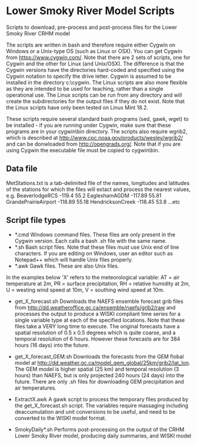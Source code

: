 # Lower Smoky River Model Scripts
Scripts to download, pre-process and post-process files for the Lower Smoky River CRHM model

The scripts are written in bash and therefore require either Cygwin on Windows or a Unix-type OS (such as Linux or OSX).
You can get Cygwin from https://www.cygwin.com/.
Note that there are 2 sets of scripts, one for Cygwin and the other for Linux (and Unix/OSX). The difference is that the Cygwin versions have the directories hard-coded and specified using the Cygwin notation to specify the drive letter. Cygwin is assumed to be installed in the directory c:\cygwin. The Linux scripts are also more flexible as they are intended to be used for teaching, rather than a single operational use.
The Linux scripts can be run from any directory and will create the subdirectories for the output files if they do not exist. Note that the Linux scripts have only been tested on Linux Mint 18.2.

These scripts require several standard bash programs (sed, gawk, wget) to be installed - if you are running under Cygwin, make sure that these programs are in your cygwin\bin directory. The scripts also require wgrib2, which is described at http://www.cpc.noaa.gov/products/wesley/wgrib2/ and can be donwloaded from http://opengrads.org/. Note that if you are using Cygwin the executable file must be copied to cygwin\bin.


## Data file

MetStations.txt is a tab-delimited file of the names, longitudes and latitudes of the stations for which the files will extact and process the nearest values, e.g.
BeaverlodgeRCS	-119.4	55.2
EagleshamAGDM	-117.89	55.81
GrandePrairieAirport	-118.89	55.18
HendricksonCreek	-118.45	53.8
...etc

## Script file types

*  *.cmd    Windows command files. These files are only present in the Cygwin version. Each calls a bash .sh file with the same name.
*  *.sh     Bash script files. Note that these files must use Unix end of line characters. If you are editing on Windows, user an editor such as Notepad++ which will handle Unix files properly.
*  *.awk    Gawk files. These are also Unix files.

In the examples below 'X' refers to the meteorological variable:
AT = air temperature at 2m, 
PR = surface precipitation,
RH = relative humidity at 2m,
U  = westing wind speed at 10m,
V =  southing wind speed at 10m.

* get_X_forecast.sh  Downloads the NAEFS ensemble forecast grib files from http://dd.weatheroffice.gc.ca/ensemble/naefs/grib2/raw and processes the output to produce a WISKI compliant time series for a single variable type at each of the specified locations. Note that these files take a VERY long time to execute. The original forecasts have a spatial resolution of 0.5 x 0.5 degrees which is quite coarse, and a temporal resolution of 6 hours. However these forecasts are for 384 hours (16 days) into the future.

* get_X_forecast_GEM.sh Downloads the forecasts from the GEM flobal model at http://dd.weather.gc.ca/model_gem_global/25km/grib2/lat_lon. The GEM model is higher spatial (25 km) and temporal resolution (3 hours) than NAEFS, but is only projected 240 hours (24 days) into the future. There are only .sh files for downloading GEM precipitation and air temperatures.

* ExtractX.awk  A gawk script to process the temporary files produced by the get_X_forecast.sh script. The variables require massaging including deaccumulation and unit conversions to be useful, and need to be converted to the WISKI model format.

* SmokyDaily*.sh Performs post-processing on the output of the CRHM Lower Smoky River model, producing daily summaries, and WISKI model 
